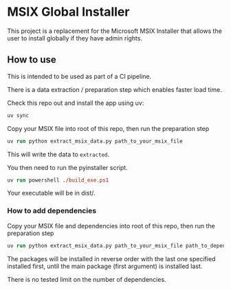 # MSIX Global Installer

This project is a replacement for the Microsoft MSIX Installer that allows the user to install
globally if they have admin rights.

## How to use

This is intended to be used as part of a CI pipeline.

There is a data extraction / preparation step which enables faster load time.

Check this repo out and install the app using uv:

```ps
uv sync
```

Copy your MSIX file into root of this repo, then run the preparation step

```ps
uv run python extract_msix_data.py path_to_your_msix_file
```

This will write the data to `extracted`.

You then need to run the pyinstaller script.

```ps
uv run powershell ./build_exe.ps1
```

Your executable will be in dist/.

### How to add dependencies

Copy your MSIX file and dependencies into root of this repo, then run the preparation step

```ps
uv run python extract_msix_data.py path_to_your_msix_file path_to_dependency path_to_second_dependency ...
```

The packages will be installed in reverse order with the last one specified installed first, until the
main package (first argument) is installed last.

There is no tested limit on the number of dependencies.
